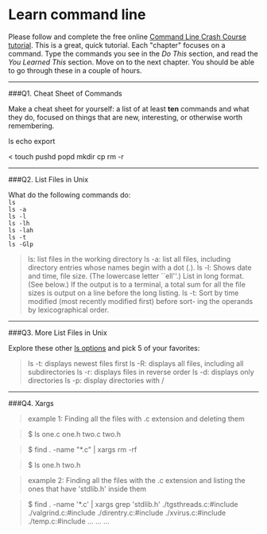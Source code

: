 # Learn command line

Please follow and complete the free online [Command Line Crash Course
tutorial](http://cli.learncodethehardway.org/book/). This is a great,
quick tutorial. Each "chapter" focuses on a command. Type the commands
you see in the _Do This_ section, and read the _You Learned This_
section. Move on to the next chapter. You should be able to go through
these in a couple of hours.

---

###Q1.  Cheat Sheet of Commands  

Make a cheat sheet for yourself: a list of at least **ten** commands and what they do, focused on things that are new, interesting, or otherwise worth remembering.

ls
echo
export
>
<
touch
pushd
popd
mkdir
cp
rm -r

---

###Q2.  List Files in Unix   

What do the following commands do:  
`ls`  
`ls -a`  
`ls -l`  
`ls -lh`  
`ls -lah`  
`ls -t`  
`ls -Glp`  

> ls: list files in the working directory
> ls -a: list all files, including directory entries whose names begin with a dot (.).
> ls -l: Shows date and time, file size.  (The lowercase letter ``ell''.)  List in long format.  (See
>             below.)  If the output is to a terminal, a total sum for all the
>             file sizes is output on a line before the long listing.
> ls -t: Sort by time modified (most recently modified first) before sort-
>             ing the operands by lexicographical order.
 

---

###Q3.  More List Files in Unix  

Explore these other [ls options](http://www.techonthenet.com/unix/basic/ls.php) and pick 5 of your favorites:

> ls -t: displays newest files first
> ls -R: displays all files, including all subdirectories
> ls -r: displays files in reverse order
> ls -d: displays only directories
> ls -p: display directories with /

---

###Q4.  Xargs   

>example 1: Finding all the files with .c extension and deleting them

>$ ls
>one.c  one.h  two.c  two.h

>$ find . -name "*.c" | xargs rm -rf

>$ ls
>one.h  two.h

>example 2: Finding all the files with the .c extension and listing the ones that have 'stdlib.h' inside them

>$ find . -name '*.c' | xargs grep 'stdlib.h'
>./tgsthreads.c:#include
>./valgrind.c:#include
>./direntry.c:#include
>./xvirus.c:#include
>./temp.c:#include
>...
>...
>...



 

